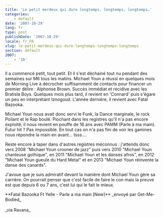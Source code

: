 ```yaml
---
title: 'Le petit merdeux qui dure longtemps, longtemps, longtemps…'
categories:
    - default
date: '2007-10-29'
lang: fr
type: post
publishDate: '2007-10-29'
locale: fr_FR
slug: le-petit-merdeux-qui-dure-longtemps-longtemps-longtemps
section: default
2007:
    - '10'
---
```


Il a commencé petit, tout petit. Et il s'est déchainé tout nu pendant des semaines sur M6 tous les matins. Michael Youn a réussi en quelques mois de Morning Live à décrocher suffisamment de contacts pour financer un premier délire&nbsp;: Alphonse Brown. Succès immédiat et récidive avec les Bratisla Boys. Quelques mois plus tard, il revient en 'Connard' puis s'égare un peu en interprétant Iznogoud. L'année dernière, il revient avec Fatal Bazooka.

Michael Youn nous avait donc servi le Funk, la Dance marginale, le rock Poilant et le Rap boulé. Piochant dans les registres qu'il n'a pas encore exploité, il nous revient en pouffe de 16 ans avec PAMM (Parle à ma main). Futur hit&nbsp;? Pas impossible. En tout cas on n'a pas fini de voir les gamines nous répondre la main en avant… tsss….

Reste encore à taper dans d'autres registres méconnus&nbsp;: j'attends donc vers 2008 &quot;Michael Youn crooner de jazz&quot; puis vers 2010 &quot;Michael Youn chanteuse gothique&quot;, en 2011 &quot;Michael Youn et les danses afros&quot;, en 2012 &quot;Michael Youn gueule du Hard Metal&quot; et en 2013 &quot;Michael Youn réinvente la danse des canards&quot;.

J'avoue que je suis admiratif devant la manière dont Michael Youn gère sa carrière. On pourrait penser que c'est facile de faire le con mais la preuve est que depuis 6 ou 7 ans, c'est lui qui le fait le mieux.

<div>     
**Fatal Bazooka Ft Yelle - Parle a ma main [New]**     
_envoyé par Get-Me-Bodied_</div>

<div>&#xA0;</div>

<div>_via Ravana_</div>